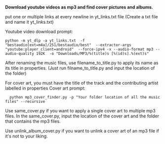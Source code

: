 **Download youtube videos as mp3 and find cover pictures and albums.**

put one or multiple links at every newline in yt_links.txt file (Create a txt file and name it yt_links.txt)

Youtube video download prompt:

`python -m yt_dlp -a yt_links.txt 
  -f "bestaudio[ext=m4a]/251/bestaudio/best" 
  --extractor-args "youtube:player_client=android" 
  --force-ipv4 -x --audio-format mp3 --audio-quality 192K 
  -o "Downloads/MP3/%(title)s [%(id)s].%(ext)s"`

After renaming the music files, use filename_to_title.py to apply its name as its title in properties.
(Just run filname_to_title.py and input the location of the folder)

  For cover art, you must have the title of the track and the contributing artist labelled in properties
  Cover art prompt: 
  
`  python mp3_cover_finder.py -p "Your folder location of all the music files" --recursive`

  Use same_cover.py if you want to apply a single cover art to multiple mp3 files.
  In the same_cover.py, input the location of the cover art and the folder that contains the mp3 files. 

  Use unlink_album_cover.py if you want to unlink a cover art of an mp3 file if it's not to your liking.
